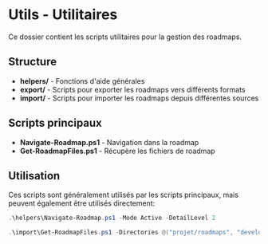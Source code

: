# Utils - Utilitaires

Ce dossier contient les scripts utilitaires pour la gestion des roadmaps.

## Structure

- **helpers/** - Fonctions d'aide générales
- **export/** - Scripts pour exporter les roadmaps vers différents formats
- **import/** - Scripts pour importer les roadmaps depuis différentes sources

## Scripts principaux

- **Navigate-Roadmap.ps1** - Navigation dans la roadmap
- **Get-RoadmapFiles.ps1** - Récupère les fichiers de roadmap

## Utilisation

Ces scripts sont généralement utilisés par les scripts principaux, mais peuvent également être utilisés directement:

```powershell
.\helpers\Navigate-Roadmap.ps1 -Mode Active -DetailLevel 2
```

```powershell
.\import\Get-RoadmapFiles.ps1 -Directories @("projet/roadmaps", "development/roadmap") -FileExtensions @(".md")
```
